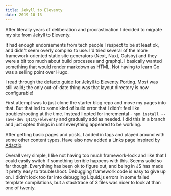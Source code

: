 ```yaml
---
title: Jekyll to Eleventy
date: 2019-10-13
---
```

After literally years of deliberation and procrastination I decided to migrate my site from Jekyll to Eleventy.

It had enough endorsements from tech people I respect to be at least ok, and didn't seem overly complex to use. I'd tried several of the more framework-oriented static site generators (Next, Nuxt, Gatsby) and they were a bit too much about build processes and graphql. I basically wanted something that would render markdown as HTML. Not having to learn Go was a selling point over Hugo.

I read through [the defacto guide for Jekyll to Eleventy Porting](https://24ways.org/2018/turn-jekyll-up-to-eleventy/). Most was still valid; the only out-of-date thing was that layout directory is now configurable!

First attempt was to just clone the starter blog repo and move my pages into that. But that led to some kind of build error that I didn't feel like troubleshooting at the time. Instead I opted for incremental - `npm install --save-dev @11ty/eleventy` and gradually add as needed. I did this in a branch and just opted things in until everything appeared to be working.

After getting basic pages and posts, I added in tags and played around with some other content types. Have also now added a Links page inspired by [Adactio](https://adactio.com/links).

Overall very simple, I like not having too much framework-lock and like that I could easily switch if something terrible happens with this. Seems solid so far though. Everything has been ok to figure out, and being in JS has made it pretty easy to troubleshoot. Debugging framework code is easy to give up on. I didn't look too far into debugging Liquid.js errors in some failed template compilations, but a stacktrace of 3 files was nicer to look at than one of twenty.
